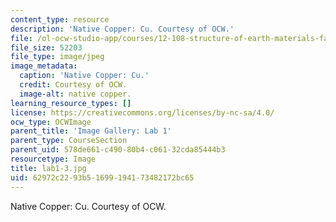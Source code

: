 ```yaml
---
content_type: resource
description: 'Native Copper: Cu. Courtesy of OCW.'
file: /ol-ocw-studio-app/courses/12-108-structure-of-earth-materials-fall-2004/62972c2293b51699194173482172bc65_lab1-3.jpg
file_size: 52203
file_type: image/jpeg
image_metadata:
  caption: 'Native Copper: Cu.'
  credit: Courtesy of OCW.
  image-alt: native copper.
learning_resource_types: []
license: https://creativecommons.org/licenses/by-nc-sa/4.0/
ocw_type: OCWImage
parent_title: 'Image Gallery: Lab 1'
parent_type: CourseSection
parent_uid: 578de661-c490-80b4-c061-32cda85444b3
resourcetype: Image
title: lab1-3.jpg
uid: 62972c22-93b5-1699-1941-73482172bc65
---
```

Native Copper: Cu. Courtesy of OCW.